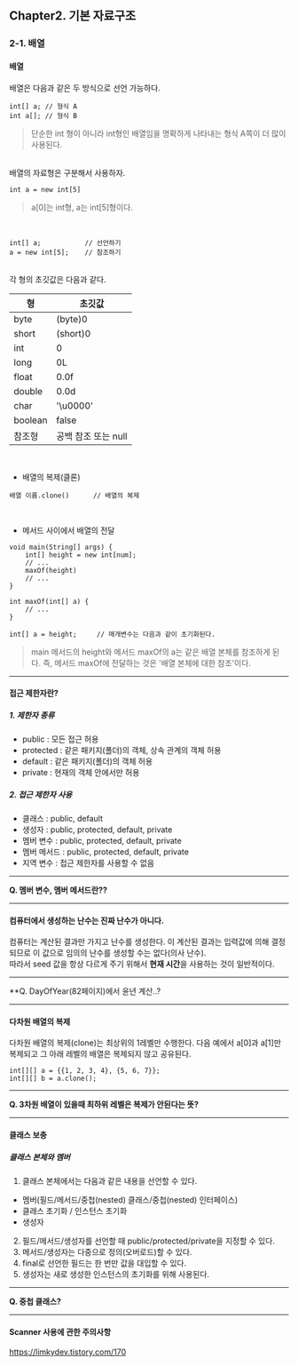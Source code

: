 ## Chapter2. 기본 자료구조
### 2-1. 배열

#### 배열
배열은 다음과 같은 두 방식으로 선언 가능하다.
```
int[] a; // 형식 A
int a[]; // 형식 B
```
> 단순한 int 형이 아니라 int형인 배열임을 명확하게 나타내는 형식 A쪽이 더 많이 사용된다.

<br>배열의 자료형은 구분해서 사용하자.
```
int a = new int[5]
```
> a[0]는 int형, a는 int[5]형이다.

<br>

```
int[] a;           // 선언하기
a = new int[5];    // 참조하기
```
<br>각 형의 초깃값은 다음과 같다.

|형|초깃값|
|---|---|
|byte|(byte)0|
|short|(short)0|
|int|0|
|long|0L|
|float|0.0f|
|double|0.0d|
|char|'\u0000'|
|boolean|false|
|참조형|공백 참조 또는 null|
<br>

- 배열의 복제(클론)<br>

```
배열 이름.clone()      // 배열의 복제
```
<br>

- 메서드 사이에서 배열의 전달
```
void main(String[] args) {
    int[] height = new int[num];
    // ...
    maxOf(height)
    // ...
}
```
```
int maxOf(int[] a) {
    // ...
}
```
```
int[] a = height;     // 매개변수는 다음과 같이 초기화된다.
```
> main 메서드의 height와 메서드 maxOf의 a는 같은 배열 본체를 참조하게 된다.
> 즉, 메서드 maxOf에 전달하는 것은 '배열 본체에 대한 참조'이다.<br>

---
#### 접근 제한자란?
##### 1. 제한자 종류
- public : 모든 접근 허용
- protected : 같은 패키지(폴더)의 객체, 상속 관계의 객체 허용
- default : 같은 패키지(폴더)의 객체 허용
- private : 현재의 객체 안에서만 허용

##### 2. 접근 제한자 사용
- 클래스 : public, default
- 생성자 : public, protected, default, private
- 멤버 변수 : public, protected, default, private
- 멤버 메서드 : public, protected, default, private
- 지역 변수 : 접근 제한자를 사용할 수 없음
---

**Q. 멤버 변수, 멤버 메서드란??**

---
#### 컴퓨터에서 생성하는 난수는 진짜 난수가 아니다.
컴퓨터는 계산된 결과만 가지고 난수를 생성한다. 이 계산된 결과는 입력값에 의해 결정되므로
이 값으로 임의의 난수를 생성할 수는 없다(의사 난수).<br>
따라서 seed 값을 항상 다르게 주기 위해서 **현재 시간**을 사용하는 것이 일반적이다.

---

**Q. DayOfYear(82페이지)에서 윤년 계산..?

---
#### 다차원 배열의 복제
다차원 배열의 복제(clone)는 최상위의 1레벨만 수행한다.
다음 예에서 a[0]과 a[1]만 복제되고 그 아래 레벨의 배열은 복제되지 않고 공유된다.
```
int[][] a = {{1, 2, 3, 4}, {5, 6, 7}};
int[][] b = a.clone();
```
---

**Q. 3차원 배열이 있을때 최하위 레벨은 복제가 안된다는 뜻?**

---
#### 클래스 보충
##### 클래스 본체와 멤버
1. 클래스 본체에서는 다음과 같은 내용을 선언할 수 있다.
- 멤버(필드/메서드/중첩(nested) 클래스/중첩(nested) 인터페이스)
- 클래스 초기화 / 인스턴스 초기화
- 생성자
2. 필드/메서드/생성자를 선언할 때 public/protected/private을 지정할 수 있다.
3. 메서드/생성자는 다중으로 정의(오버로드)할 수 있다.
4. final로 선언한 필드는 한 번만 값을 대입할 수 있다.
5. 생성자는 새로 생성한 인스턴스의 초기화를 위해 사용된다.

---
**Q. 중첩 클래스?**

---

#### Scanner 사용에 관한 주의사항
https://limkydev.tistory.com/170

